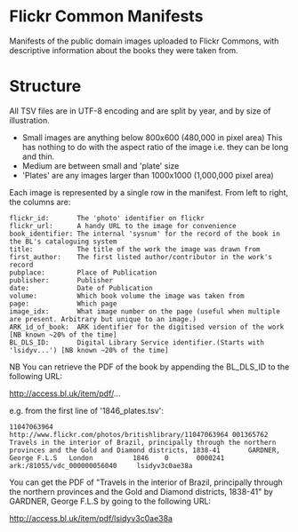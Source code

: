Flickr Common Manifests
=======================

Manifests of the public domain images uploaded to Flickr Commons, with descriptive information about the books they were taken from.

Structure
=========

All TSV files are in UTF-8 encoding and are split by year, and by size of illustration. 

- Small images are anything below 800x600 (480,000 in pixel area) This has nothing to do with the aspect ratio of the image i.e. they can be long and thin.
- Medium are between small and 'plate' size
- 'Plates' are any images larger than 1000x1000 (1,000,000 pixel area)

Each image is represented by a single row in the manifest. From left to right, the columns are:

    flickr_id:       The 'photo' identifier on flickr
    flickr_url:      A handy URL to the image for convenience
    book_identifier: The internal 'sysnum' for the record of the book in the BL's cataloguing system
    title:           The title of the work the image was drawn from
    first_author:    The first listed author/contributor in the work's record
    pubplace:        Place of Publication
    publisher:       Publisher
    date:            Date of Publication
    volume:          Which book volume the image was taken from 
    page:            Which page
    image_idx:       What image number on the page (useful when multiple are present. Arbitrary but unique to an image.)
    ARK_id_of_book:  ARK identifier for the digitised version of the work [NB known ~20% of the time]
    BL_DLS_ID:       Digital Library Service identifier.(Starts with 'lsidyv...') [NB known ~20% of the time]

NB You can retrieve the PDF of the book by appending the BL\_DLS\_ID to the following URL:

http://access.bl.uk/item/pdf/...

e.g. from the first line of '1846_plates.tsv':

    11047063964     http://www.flickr.com/photos/britishlibrary/11047063964 001365762       Travels in the interior of Brazil, principally through the northern provinces and the Gold and Diamond districts, 1838-41       GARDNER, George F.L.S   London          1846    0       0000241        ark:/81055/vdc_000000056040     lsidyv3c0ae38a

You can get the PDF of "Travels in the interior of Brazil, principally through the northern provinces and the Gold and Diamond districts, 1838-41" by GARDNER, George F.L.S by going to the following URL:

http://access.bl.uk/item/pdf/lsidyv3c0ae38a
